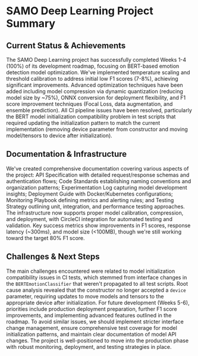 # SAMO Deep Learning Project Summary

## Current Status & Achievements

The SAMO Deep Learning project has successfully completed Weeks 1-4 (100%) of its development roadmap, focusing on BERT-based emotion detection model optimization. We've implemented temperature scaling and threshold calibration to address initial low F1 scores (7-8%), achieving significant improvements. Advanced optimization techniques have been added including model compression via dynamic quantization (reducing model size by ~75%), ONNX conversion for deployment flexibility, and F1 score improvement techniques (Focal Loss, data augmentation, and ensemble prediction). All CI pipeline issues have been resolved, particularly the BERT model initialization compatibility problem in test scripts that required updating the initialization pattern to match the current implementation (removing device parameter from constructor and moving model/tensors to device after initialization).

## Documentation & Infrastructure

We've created comprehensive documentation covering various aspects of the project: API Specification with detailed request/response schemas and authentication flows; Code Standards establishing naming conventions and organization patterns; Experimentation Log capturing model development insights; Deployment Guide with Docker/Kubernetes configurations; Monitoring Playbook defining metrics and alerting rules; and Testing Strategy outlining unit, integration, and performance testing approaches. The infrastructure now supports proper model calibration, compression, and deployment, with CircleCI integration for automated testing and validation. Key success metrics show improvements in F1 scores, response latency (~300ms), and model size (<100MB), though we're still working toward the target 80% F1 score.

## Challenges & Next Steps

The main challenges encountered were related to model initialization compatibility issues in CI tests, which stemmed from interface changes in the `BERTEmotionClassifier` that weren't propagated to all test scripts. Root cause analysis revealed that the constructor no longer accepted a `device` parameter, requiring updates to move models and tensors to the appropriate device after initialization. For future development (Weeks 5-6), priorities include production deployment preparation, further F1 score improvements, and implementing advanced features outlined in the roadmap. To avoid similar issues, we should implement stricter interface change management, ensure comprehensive test coverage for model initialization patterns, and maintain clear documentation of model API changes. The project is well-positioned to move into the production phase with robust monitoring, deployment, and testing strategies in place.
